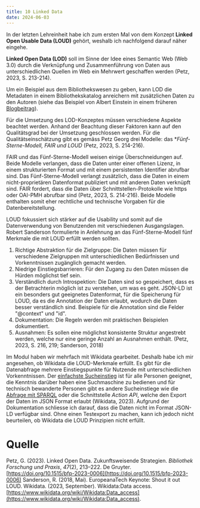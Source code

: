 ```yaml
---
title: 10 Linked Data 
date: 2024-06-03
---
```


In der letzten Lehreinheit habe ich zum ersten Mal von dem Konzept **Linked Open Usable Data (LOUD)** gehört, weshalb ich nachfolgend darauf näher eingehe. 

**Linked Open Data (LOD)** soll im Sinne der Idee eines Semantic Web (Web 3.0) durch die Verknüpfung und Zusammenführung von Daten aus unterschiedlichen Quellen im Web ein Mehrwert geschaffen werden (Petz, 2023, S. 213-214). 

Um ein Beispiel aus dem Bibliothekswesen zu geben, kann LOD die Metadaten in einem Bibliothekskatalog anreichern mit zusätzlichen Daten zu den Autoren (siehe das Beispiel von Albert Einstein in einem früheren [Blogbeitrag](https://martinahediger.github.io/bain_lerntagebuch/2024/04/30/tag6.html)). 

Für die Umsetzung des LOD-Konzeptes müssen verschiedene Aspekte beachtet werden. Anhand der Beachtung dieser Faktoren kann auf den Qualitätsgrad bei der Umsetzung geschlossen werden. Für die Qualitätseinschätzung gibt es gemäss Petz Georg drei Modelle: das ***Fünf-Sterne-Modell*, *FAIR* und *LOUD** (Petz, 2023, S. 214-216). 

FAIR und das Fünf-Sterne-Modell weisen einige Überschneidungen auf. Beide Modelle verlangen, dass die Daten unter einer offenen Lizenz, in einem strukturierten Format und mit einem persistenten Identifier abrufbar sind. Das Fünf-Sterne-Modell verlangt zusätzlich, dass die Daten in einem nicht-proprietären Datenformat publiziert und mit anderen Daten verknüpft sind. FAIR fordert, dass die Daten über Schnittstellen-Protokolle wie https oder OAI-PMH abrufbar sind (Petz, 2023, S. 214-216). Beide Modelle enthalten somit eher rechtliche und technische Vorgaben für die Datenbereitstellung. 

LOUD fokussiert sich stärker auf die Usability und somit auf die Datenverwendung von Benutzenden mit verschiedenen Ausgangslagen. Robert Sanderson formulierte in Anlehnung an das Fünf-Sterne-Modell fünf Merkmale die mit LOUD erfüllt werden sollten. 

1. Richtige Abstraktion für die Zielgruppe: Die Daten müssen für verschiedene Zielgruppen mit unterschiedlichen Bedürfnissen und Vorkenntnissen zugänglich gemacht werden. 
2. Niedrige Einstiegsbarrieren: Für den Zugang zu den Daten müssen die Hürden möglichst tief sein. 
3. Verständlich durch Introspektion: Die Daten sind so gespeichert, dass es der Betrachterin möglich ist zu verstehen, um was es geht. JSON-LD ist ein besonders gut geeignetes Datenformat, für die Speicherung für LOUD, da es die Annotation der Daten erlaubt, wodurch die Daten besser verständlich sind. Beispiele für die Annotation sind die Felder "@context" und "id". 
4. Dokumentation: Die Regeln werden mit praktischen Beispielen dokumentiert.
5. Ausnahmen: Es sollen eine möglichst konsistente Struktur angestrebt werden, welche nur eine geringe Anzahl an Ausnahmen enthält.
(Petz, 2023, S. 216, 219; Sanderson, 2018)

Im Modul haben wir mehrfach mit Wikidata gearbeitet. Deshalb habe ich mir angesehen, ob Wikidata die LOUD-Merkmale erfüllt. Es gibt für die Datenabfrage mehrere Einstiegspunkte für Nutzende mit unterschiedlichen Vorkenntnissen. Der [einfachste Sucheinstieg](https://www.wikidata.org/wiki/Special:Search) ist für alle Personen geeignet, die Kenntnis darüber haben eine Suchmaschine zu bedienen und für technisch bewanderte Personen gibt es andere Sucheinstiege wie die [Abfrage mit SPARQL](https://query.wikidata.org/) oder die Schnittstelle *Action API*, welche den Export der Daten im JSON Format erlaubt (Wikidata, 2023). Aufgrund der Dokumentation schliesse ich darauf, dass die Daten nicht im Format JSON-LD verfügbar sind. Ohne einen Testexport zu machen, kann ich jedoch nicht beurteilen, ob Wikidata die LOUD Prinzipien nicht erfüllt. 

# Quelle
Petz, G. (2023). Linked Open Data. Zukunftsweisende Strategien. _Bibliothek Forschung und Praxis_, _47_(2), 213–222. De Gruyter. [https://doi.org/10.1515/bfp-2023-0006](https://doi.org/10.1515/bfp-2023-0006)
Sanderson, R. (2018, Mai). EuropeanaTech Keynote: Shout it out LOUD.
Wikidata. (2023, September). Wikidata:Data access. [https://www.wikidata.org/wiki/Wikidata:Data_access](https://www.wikidata.org/wiki/Wikidata:Data_access).

